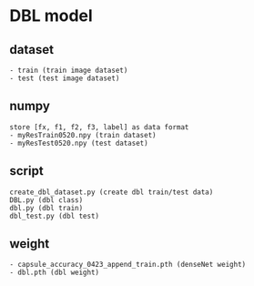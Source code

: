 # DBL model
## dataset
    - train (train image dataset)
    - test (test image dataset)

## numpy 
    store [fx, f1, f2, f3, label] as data format
    - myResTrain0520.npy (train dataset)
    - myResTest0520.npy (test dataset)

## script
    create_dbl_dataset.py (create dbl train/test data)
    DBL.py (dbl class)
    dbl.py (dbl train)
    dbl_test.py (dbl test)
## weight
    - capsule_accuracy_0423_append_train.pth (denseNet weight)
    - dbl.pth (dbl weight)